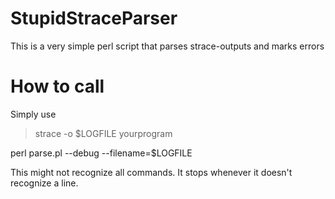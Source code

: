 # StupidStraceParser
This is a very simple perl script that parses strace-outputs and marks errors

# How to call

Simply use 

> strace -o $LOGFILE yourprogram

perl parse.pl --debug --filename=$LOGFILE

This might not recognize all commands. It stops whenever it doesn't recognize a line.
